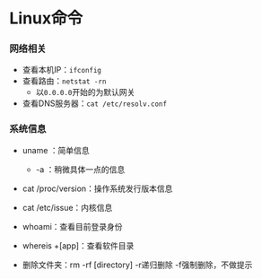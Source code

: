 # Linux命令

### 网络相关

- 查看本机IP：`ifconfig`
- 查看路由：`netstat -rn`
  - 以`0.0.0.0`开始的为默认网关
- 查看DNS服务器：`cat /etc/resolv.conf`

### 系统信息

- uname ：简单信息
  - -a ：稍微具体一点的信息
- cat  /proc/version：操作系统发行版本信息
- cat  /etc/issue：内核信息
- whoami：查看目前登录身份
- whereis +[app]：查看软件目录

- 删除文件夹：rm -rf [directory]  -r递归删除 -f强制删除，不做提示